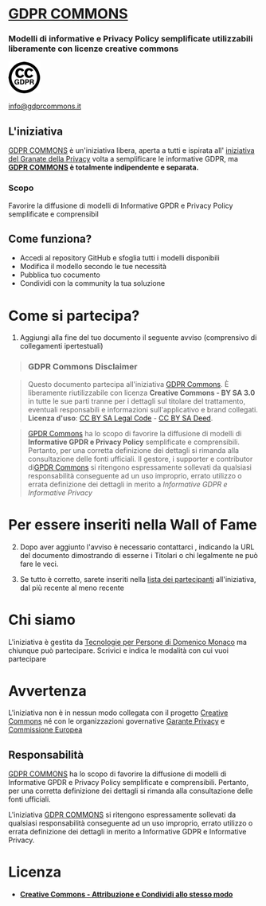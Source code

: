 # [GDPR COMMONS](https://www.gdprcommons.it)

### Modelli di informative e Privacy Policy semplificate utilizzabili liberamente con licenze creative commons

![GDPR Commons Logo](https://github.com/Tecnologie-per-Persone/gdpr-commons/blob/main/logo/logo-gdpr-commons-64.png?raw=true) 

[info@gdprcommons.it](mailto:info@gdprcommons.it)

## L'iniziativa

[GDPR COMMONS](https://www.gdprcommons.it) è un'iniziativa libera, aperta a tutti e ispirata all' [iniziativa del Granate della Privacy](https://www.garanteprivacy.it/home/docweb/-/docweb-display/docweb/9684797) volta a semplificare le informative GDPR, ma **[GDPR COMMONS](https://www.gdprcommons.it) è totalmente indipendente e separata.**

### Scopo

Favorire la diffusione di modelli di Informative GPDR e Privacy Policy semplificate e comprensibil


## Come funziona?

- Accedi al repository GitHub e sfoglia tutti i modelli disponibili
- Modifica il modello secondo le tue necessità
- Pubblica tuo cocumento 
- Condividi con la community la tua soluzione

# Come si partecipa?
1. Aggiungi alla fine del tuo documento il seguente avviso (comprensivo di collegamenti ipertestuali)

> ### GDPR Commons Disclaimer

> Questo documento partecipa all'iniziativa [GDPR Commons](https://www.gdprcommons.it). È liberamente riutilizzabile con licenza **Creative Commons - BY SA 3.0** in tutte le sue parti tranne per i dettagli sul titolare del trattamento, eventuali responsabili e informazioni sull'applicativo e brand collegati. **Licenza d'uso**: [CC BY SA Legal Code](https://creativecommons.org/licenses/by-sa/3.0/legalcode.it) - [CC BY SA Deed](https://creativecommons.org/licenses/by-sa/3.0/deed.it).

> [GPDR Commons](https://www.gdprcommons.it) ha lo scopo di favorire la diffusione di modelli di **Informative GPDR e Privacy Policy** semplificate e comprensibili. Pertanto, per una corretta definizione dei dettagli si rimanda alla consultazione delle fonti ufficiali. Il gestore, i supporter e contributor di[GPDR Commons](https://www.gdprcommons.it) si ritengono espressamente sollevati da qualsiasi responsabilità conseguente ad un uso improprio, errato utilizzo o errata definizione dei dettagli in merito a *Informative GDPR e Informative Privacy*


# Per essere inseriti nella Wall of Fame
2. Dopo aver aggiunto l'avviso è necessario contattarci , indicando la URL del documento dimostrando di esserne i Titolari o chi legalmente ne può fare le veci.

3. Se tutto è corretto, sarete inseriti nella [lista dei partecipanti](https://gdprcommons.it/walloffame.html) all'iniziativa, dal più recente al meno recente


# Chi siamo
L'iniziativa è gestita da [Tecnologie per Persone di Domenico Monaco](https://www.gdprcommons.it/#:~:text=%C3%A8%20gestita%20da-,Tecnologie%20per%20Persone%20di%20Domenico%20Monaco,-ma%20chiunque%20pu%C3%B2) ma chiunque può partecipare. Scrivici e indica le modalità con cui vuoi partecipare

# Avvertenza

L'iniziativa non è in nessun modo collegata con il progetto [Creative Commons](https://creativecommons.it/chapterIT) né con le organizzazioni governative [Garante Privacy](https://www.garanteprivacy.it/) e [Commissione Europea](https://europa.eu/)

## Responsabilità
[GDPR COMMONS](https://www.gdprcommons.it) ha lo scopo di favorire la diffusione di modelli di Informative GPDR e Privacy Policy semplificate e comprensibili. Pertanto, per una corretta definizione dei dettagli si rimanda alla consultazione delle fonti ufficiali. 

L'iniziativa [GDPR COMMONS](https://www.gdprcommons.it) si ritengono espressamente sollevati da qualsiasi responsabilità conseguente ad un uso improprio, errato utilizzo o errata definizione dei dettagli in merito a Informative GDPR e Informative Privacy.

# Licenza 

- [**Creative Commons - Attribuzione e Condividi allo stesso modo**](https://github.com/Tecnologie-per-Persone/gdpr-commons#:~:text=2%20days%20ago-,LICENSE.md,-license%2C%20readme%2C%20logo)

